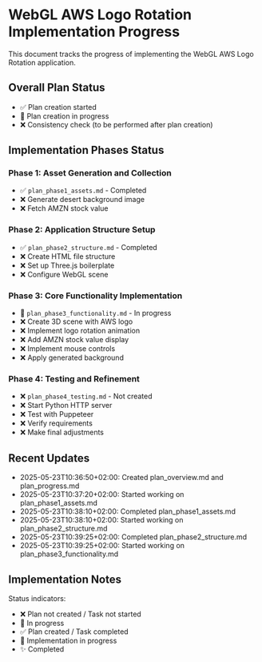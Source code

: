 # WebGL AWS Logo Rotation Implementation Progress

This document tracks the progress of implementing the WebGL AWS Logo Rotation application.

## Overall Plan Status

- ✅ Plan creation started
- 🔄 Plan creation in progress
- ❌ Consistency check (to be performed after plan creation)

## Implementation Phases Status

### Phase 1: Asset Generation and Collection
- ✅ `plan_phase1_assets.md` - Completed
- ❌ Generate desert background image
- ❌ Fetch AMZN stock value

### Phase 2: Application Structure Setup
- ✅ `plan_phase2_structure.md` - Completed
- ❌ Create HTML file structure
- ❌ Set up Three.js boilerplate
- ❌ Configure WebGL scene

### Phase 3: Core Functionality Implementation
- 🔄 `plan_phase3_functionality.md` - In progress
- ❌ Create 3D scene with AWS logo
- ❌ Implement logo rotation animation
- ❌ Add AMZN stock value display
- ❌ Implement mouse controls
- ❌ Apply generated background

### Phase 4: Testing and Refinement
- ❌ `plan_phase4_testing.md` - Not created
- ❌ Start Python HTTP server
- ❌ Test with Puppeteer
- ❌ Verify requirements
- ❌ Make final adjustments

## Recent Updates

- 2025-05-23T10:36:50+02:00: Created plan_overview.md and plan_progress.md
- 2025-05-23T10:37:20+02:00: Started working on plan_phase1_assets.md
- 2025-05-23T10:38:10+02:00: Completed plan_phase1_assets.md
- 2025-05-23T10:38:10+02:00: Started working on plan_phase2_structure.md
- 2025-05-23T10:39:25+02:00: Completed plan_phase2_structure.md
- 2025-05-23T10:39:25+02:00: Started working on plan_phase3_functionality.md

## Implementation Notes

Status indicators:
- ❌ Plan not created / Task not started
- 🔄 In progress
- ✅ Plan created / Task completed
- 🚧 Implementation in progress
- ✨ Completed
